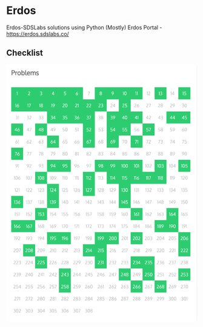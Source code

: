 # Erdos

Erdos-SDSLabs solutions using Python (Mostly)
Erdos Portal - https://erdos.sdslabs.co/


## Checklist
![alt text](https://raw.githubusercontent.com/navjeet-py/Erdos/main/checklist.png)


